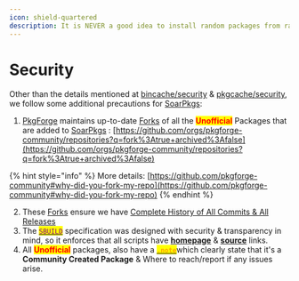 ```yaml
---
icon: shield-quartered
description: It is NEVER a good idea to install random packages from random sources.
---
```


# Security

Other than the details mentioned at [bincache/security](../bincache/security.md) & [pkgcache/security](../pkgcache/security.md), we follow some additional precautions for [SoarPkgs](https://github.com/pkgforge/soarpkgs):&#x20;

1. [PkgForge](https://github.com/pkgforge) maintains up-to-date [Forks](https://github.com/orgs/pkgforge-community/repositories?q=fork%3Atrue+archived%3Afalse) of all the <mark style="color:red;">**Unofficial**</mark> Packages that are added to [SoarPkgs](https://docs.pkgforge.dev/repositories/soarpkgs) : [https://github.com/orgs/pkgforge-community/repositories?q=fork%3Atrue+archived%3Afalse](https://github.com/orgs/pkgforge-community/repositories?q=fork%3Atrue+archived%3Afalse)

{% hint style="info" %}
More details: [https://github.com/pkgforge-community#why-did-you-fork-my-repo](https://github.com/pkgforge-community#why-did-you-fork-my-repo)
{% endhint %}

2. These [Forks](https://github.com/orgs/pkgforge-community/repositories?q=fork%3Atrue+archived%3Afalse) ensure we have [Complete History of All Commits & All Releases](https://github.com/pkgforge-community/repo-data)
3. The [<mark style="color:purple;">`SBUILD`</mark>](broken-reference) specification was designed with security & transparency in mind, so it enforces that all scripts have [**homepage**](../../sbuild/specification/11.homepage.md) & [**source**](../../sbuild/specification/18.sourceurl.md) links.
4. All <mark style="color:red;">**Unofficial**</mark> packages, also have a [<mark style="color:orange;">**`.note`**</mark>](../../sbuild/specification/15.note.md)which clearly state that it's a **Community Created Package** & Where to reach/report if any issues arise.
